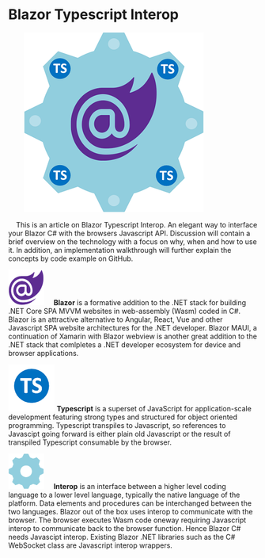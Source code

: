 
# Blazor Typescript Interop
&nbsp;&nbsp;&nbsp;&nbsp;&nbsp;&nbsp;&nbsp;&nbsp;![Test](./readme/tsinterop.png)

&nbsp;&nbsp;&nbsp;&nbsp;This is an article on Blazor Typescript Interop. 
An elegant way to interface your Blazor C# with the browsers Javascript API.
Discussion will contain a brief overview on the technology 
with a focus on why, when and how to use it.
In addition, an implementation walkthrough will further explain the concepts by code example on GitHub.    

![Test](./readme/blazor.png)
&nbsp;&nbsp;&nbsp;&nbsp;**Blazor** is a formative addition to the .NET stack for building .NET Core SPA MVVM websites in 
web-assembly (Wasm) coded in C#. Blazor is an attractive alternative to Angular, React, Vue and other Javascript SPA website architectures for the .NET developer.
Blazor MAUI, a continuation of Xamarin with Blazor webview is another great addition to the .NET stack that comlpletes a .NET developer ecosystem for device and browser applications.

![Test](./readme/tscircle.png)
**Typescript** is a superset of JavaScript for application-scale development featuring strong types and structured for object oriented programming.
Typescript transpiles to Javascript, so references to Javascipt going forward is either plain old Javascript or the result of transpiled Typescript consumable by the browser.


 ![Test](./readme/interop.png)
&nbsp;&nbsp;&nbsp;&nbsp;**Interop** is an interface between a higher level coding language to a lower level language, typically the native language of the platform.
Data elements and procedures can be interchanged between the two languages. Blazor out of the box uses interop to communicate with the browser.
The browser executes Wasm code oneway requiring Javascript interop to communicate back to the browser function. Hence Blazor C# needs Javascipt interop.
Existing Blazor .NET libraries such as the C# WebSocket class are Javascript interop wrappers.


